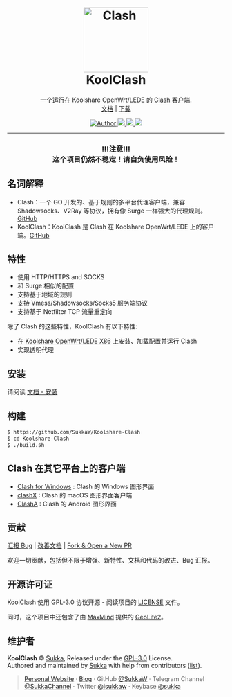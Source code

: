 <h1 align="center">
    <img src="https://koolclash.js.org/img/koolclash.png" alt="Clash" width="150">
    <br>KoolClash
</h1>

<p align="center">
一个运行在 Koolshare OpenWrt/LEDE 的 <a href="https://github.com/Dreamacro/clash" target="_blank">Clash</a> 客户端.<br>
<a href="https://koolclash.js.org">文档</a> |
<a href="https://github.com/SukkaW/Koolshare-Clash/releases">下载</a>
</p>

<p align="center">
    <!--<a href="https://travis-ci.org/SukkaW/KoolShare-Clash">
        <img src="https://img.shields.io/travis/SukkaW/KoolShare-Clash.svg?style=flat-square" alt="Travis-CI">
    </a>-->
    <a href="https://skk.moe" target="_blank">
        <img alt="Author" src="https://img.shields.io/badge/Author-Sukka-b68469.svg?style=flat-square"/>
    </a>
    <a href="https://github.com/SukkaW/Koolshare-Clash/releases" target="_blank">
        <img src="https://img.shields.io/github/release/SukkaW/Koolshare-Clash/all.svg?style=flat-square">
    </a>
    <a href="https://github.com/Dreamacro/clash" target="_blank">
        <img src="https://img.shields.io/badge/Clash-0.12.0-1c4070.svg?style=flat-square"/>
    </a>
    <a href="https://github.com/SukkaW/Koolshare-Clash/blob/master/LICENSE">
        <img src="https://img.shields.io/github/license/sukkaw/koolshare-clash.svg?style=flat-square"/>
    </a>
</p>

---

<h3 align="center">!!!注意!!!<br>这个项目仍然不稳定！请自负使用风险！</h2>

## 名词解释

- Clash：一个 GO 开发的、基于规则的多平台代理客户端，兼容 Shadowsocks、V2Ray 等协议，拥有像 Surge 一样强大的代理规则。[GitHub](https://github.com/Dreamacro/clash)
- KoolClash：KoolClash 是 Clash 在 Koolshare OpenWrt/LEDE 上的客户端。[GitHub](https://github.com/SukkaW/Koolshare-Clash)

## 特性

- 使用 HTTP/HTTPS and SOCKS
- 和 Surge 相似的配置
- 支持基于地域的规则
- 支持 Vmess/Shadowsocks/Socks5 服务端协议
- 支持基于 Netfilter TCP 流量重定向

除了 Clash 的这些特性，KoolClash 有以下特性:

- 在 [Koolshare OpenWrt/LEDE X86](https://firmware.koolshare.cn/LEDE_X64_fw867/) 上安装、加载配置并运行 Clash
- 实现透明代理

## 安装

请阅读 [文档 - 安装](https://koolclash.js.org/#/install)

## 构建

```bash
$ https://github.com/SukkaW/Koolshare-Clash
$ cd Koolshare-Clash
$ ./build.sh
```

## Clash 在其它平台上的客户端

- [Clash for Windows](https://github.com/Fndroid/clash_for_windows_pkg) : Clash 的 Windows 图形界面
- [clashX](https://github.com/yichengchen/clashX) : Clash 的 macOS 图形界面客户端
- [ClashA](https://github.com/ccg2018/ClashA) : Clash 的 Android 图形界面

## 贡献

[汇报 Bug](https://github.com/SukkaW/Koolshare-Clash/issues/new) | [改善文档](https://github.com/SukkaW/Koolshare-Clash/tree/master/docs) | [Fork & Open a New PR](https://github.com/SukkaW/Koolshare-Clash/fork)

欢迎一切贡献，包括但不限于增强、新特性、文档和代码的改进、Bug 汇报。

## 开源许可证

KoolClash 使用 GPL-3.0 协议开源 - 阅读项目的 [LICENSE](https://github.com/SukkaW/Koolshare-Clash/blob/master/LICENSE) 文件。

同时，这个项目中还包含了由 [MaxMind](https://www.maxmind.com) 提供的 [GeoLite2](https://dev.maxmind.com/geoip/geoip2/geolite2/)。

## 维护者

**KoolClash** © [Sukka](https://github.com/SukkaW), Released under the [GPL-3.0]([./LICENSE](https://github.com/SukkaW/Koolshare-Clash/blob/master/LICENSE)) License.<br>
Authored and maintained by [Sukka]([Sukka](https://github.com/SukkaW)) with help from contributors ([list](https://github.com/SukkaW/Koolshare-Clash/contributors)).

> [Personal Website](https://skk.moe) · [Blog](https://blog.skk.moe) · GitHub [@SukkaW](https://github.com/SukkaW) · Telegram Channel [@SukkaChannel](https://t.me/SukkaChannel) · Twitter [@isukkaw](https://twitter.com/isukkaw) · Keybase [@sukka](https://keybase.io/sukka)
